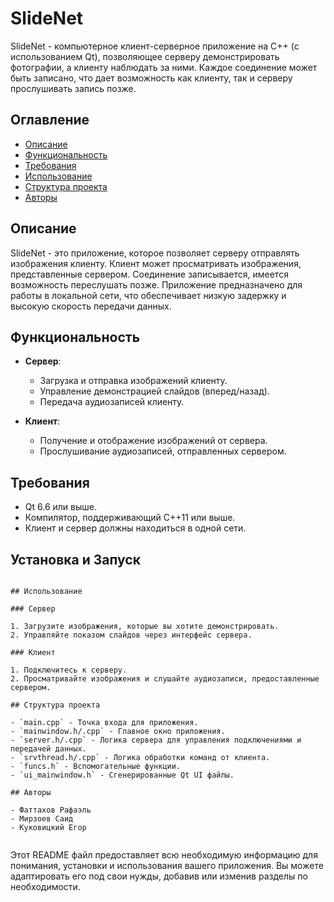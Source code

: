 # SlideNet

SlideNet - компьютерное клиент-серверное приложение на C++ (с использованием Qt), позволяющее серверу демонстрировать фотографии, а клиенту наблюдать за ними. Каждое соединение может быть записано, что дает возможность как клиенту, так и серверу прослушивать запись позже.

## Оглавление

- [Описание](#описание)
- [Функциональность](#функциональность)
- [Требования](#требования)
- [Использование](#использование)
- [Структура проекта](#структура-проекта)
- [Авторы](#авторы)

## Описание

SlideNet - это приложение, которое позволяет серверу отправлять изображения клиенту. Клиент может просматривать изображения, представленные сервером. Соединение записывается, имеется возможность переслушать позже. Приложение предназначено для работы в локальной сети, что обеспечивает низкую задержку и высокую скорость передачи данных.

## Функциональность

- **Сервер**:
  - Загрузка и отправка изображений клиенту.
  - Управление демонстрацией слайдов (вперед/назад).
  - Передача аудиозаписей клиенту.

- **Клиент**:
  - Получение и отображение изображений от сервера.
  - Прослушивание аудиозаписей, отправленных сервером.

## Требования

- Qt 6.6 или выше.
- Компилятор, поддерживающий C++11 или выше.
- Клиент и сервер должны находиться в одной сети.

## Установка и Запуск


   ```

## Использование

### Сервер

1. Загрузите изображения, которые вы хотите демонстрировать.
2. Управляйте показом слайдов через интерфейс сервера.

### Клиент

1. Подключитесь к серверу.
2. Просматривайте изображения и слушайте аудиозаписи, предоставленные сервером.

## Структура проекта

- `main.cpp` - Точка входа для приложения.
- `mainwindow.h/.cpp` - Главное окно приложения.
- `server.h/.cpp` - Логика сервера для управления подключениями и передачей данных.
- `srvthread.h/.cpp` - Логика обработки команд от клиента.
- `funcs.h` - Вспомогательные функции.
- `ui_mainwindow.h` - Сгенерированные Qt UI файлы.

## Авторы

- Фаттахов Рафаэль
- Мирзоев Саид
- Куковицкий Егор


```

Этот README файл предоставляет всю необходимую информацию для понимания, установки и использования вашего приложения. Вы можете адаптировать его под свои нужды, добавив или изменив разделы по необходимости.
